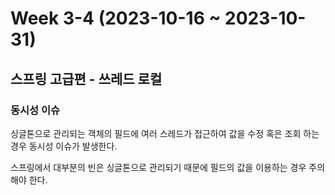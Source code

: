 # Week 3-4 (2023-10-16 ~ 2023-10-31)

## 스프링 고급편 - 쓰레드 로컬

### 동시성 이슈

싱글톤으로 관리되는 객체의 필드에 여러 스레드가 접근하여 값을 수정 혹은 조회 하는 경우 동시성 이슈가 발생한다.

스프링에서 대부분의 빈은 싱글톤으로 관리되기 때문에 필드의 값을 이용하는 경우 주의해야 한다.